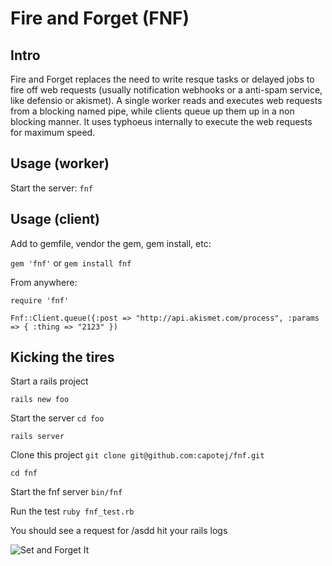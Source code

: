 # Fire and Forget (FNF)


## Intro

Fire and Forget replaces the need to write resque tasks or delayed jobs to fire off web requests (usually notification webhooks or a anti-spam service, like defensio or akismet). A single worker reads and executes web requests from a blocking named pipe, while clients queue up them up in a non blocking manner. It uses typhoeus internally to execute the web requests for maximum speed.

## Usage (worker)

Start the server:
```fnf```


## Usage (client)

Add to gemfile, vendor the gem, gem install, etc:

```gem 'fnf'``` or ```gem install fnf```

From anywhere:

```require 'fnf'```

```Fnf::Client.queue({:post => "http://api.akismet.com/process", :params => { :thing => "2123" })```


## Kicking the tires

Start a rails project

```rails new foo```

Start the server
```cd foo```

```rails server```

Clone this project
```git clone git@github.com:capotej/fnf.git```

```cd fnf```

Start the fnf server
```bin/fnf```

Run the test
```ruby fnf_test.rb```

You should see a request for /asdd hit your rails logs


![Set and Forget It](http://naturallyalise.com/blog/wp-content/uploads/2011/03/set-it-and-forget-it-ronco-rotisserie.jpg)
